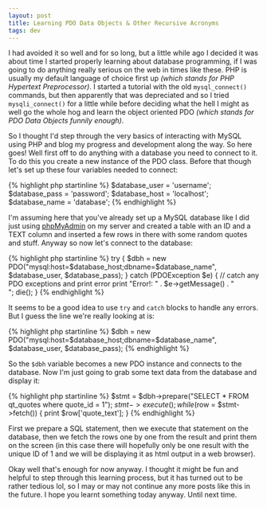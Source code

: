 ```yaml
---
layout: post
title: Learning PDO Data Objects & Other Recursive Acronyms
tags: dev
---
```


I had avoided it so well and for so long, but a little while ago I decided it was about time I started properly learning about database programming, if I was going to do anything really serious on the web in times like these. PHP is usually my default language of choice first up *(which stands for PHP Hypertext Preprocessor)*. I started a tutorial with the old `mysql_connect()` commands, but then apparently that was depreciated and so I tried `mysqli_connect()` for a little while before deciding what the hell I might as well go the whole hog and learn the object oriented PDO *(which stands for PDO Data Objects funnily enough)*.

So I thought I'd step through the very basics of interacting with MySQL using PHP and blog my progress and development along the way. So here goes! Well first off to do anything with a database you need to connect to it. To do this you create a new instance of the PDO class. Before that though let's set up these four variables needed to connect:

{% highlight php startinline %}
$database_user = 'username';
$database_pass = 'password';
$database_host = 'localhost'; 
$database_name = 'database';
{% endhighlight %}

I'm assuming here that you've already set up a MySQL database like I did just using [phpMyAdmin](http://www.phpmyadmin.net/) on my server and created a table with an ID and a TEXT column and inserted a few rows in there with some random quotes and stuff. Anyway so now let's connect to the database:

{% highlight php startinline %}
try { 
	$dbh = new PDO("mysql:host=$database_host;dbname=$database_name", $database_user, $database_pass);
	} 
catch (PDOException $e) 
	{ // catch any PDO exceptions and print error
	print "Error!: " . $e->getMessage() . "<br/>";
	die();
}
{% endhighlight %}

It seems to be a good idea to use `try` and `catch` blocks to handle any errors. But I guess the line we're really looking at is:

{% highlight php startinline %}
$dbh = new PDO("mysql:host=$database_host;dbname=$database_name", $database_user, $database_pass);
{% endhighlight %}

So the `$dbh` variable becomes a new PDO instance and connects to the database. Now I'm just going to grab some text data from the database and display it:

{% highlight php startinline %}
$stmt = $dbh->prepare("SELECT * FROM qt_quotes where quote_id = 1");
$stmt->execute();
while ($row = $stmt->fetch()) {
	print $row['quote_text'];
	}
{% endhighlight %}

First we prepare a SQL statement, then we execute that statement on the database, then we fetch the rows one by one from the result and print them on the screen (in this case there will hopefully only be one result with the unique ID of 1 and we will be displaying it as html output in a web browser).

Okay well that's enough for now anyway. I thought it might be fun and helpful to step through this learning process, but it has turned out to be rather tedious lol, so I may or may not continue any more posts like this in the future. I hope you learnt something today anyway. Until next time.